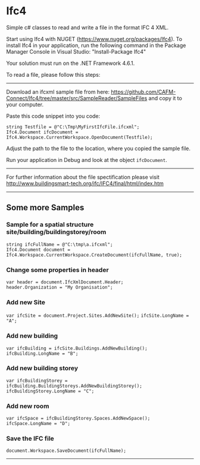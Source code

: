 # Ifc4
Simple c# classes to read and write a file in the format IFC 4 XML.

Start using Ifc4 with NUGET (https://www.nuget.org/packages/Ifc4). To install Ifc4 in your application, run the following command in the Package Manager Console in Visual Studio: "Install-Package Ifc4"

Your solution must run on the .NET Framework 4.6.1.

To read a file, please follow this steps:  


***

Download an ifcxml sample file from here: https://github.com/CAFM-Connect/Ifc4/tree/master/src/SampleReader/SampleFiles and copy it to your computer.  

Paste this code snippet into you code:  

`string Testfile = @"C:\Tmp\MyFirstIfcFile.ifcxml";`  
`Ifc4.Document ifcDocument = Ifc4.Workspace.CurrentWorkspace.OpenDocument(Testfile);`  

Adjust the path to the file to the location, where you copied the sample file.  
  
Run your application in Debug and look at the object `ifcDocument`.  

***

For further information about the file spectification please visit  http://www.buildingsmart-tech.org/ifc/IFC4/final/html/index.htm


***

## Some more Samples   

### Sample for a spatial structure site/building/buildingstorey/room   

`string ifcFullName = @"C:\tmp\a.ifcxml";`  
`Ifc4.Document document = Ifc4.Workspace.CurrentWorkspace.CreateDocument(ifcFullName, true);`  

### Change some properties in header   

`var header = document.IfcXmlDocument.Header;`  
`header.Organization = "My Organisation";`  
 
### Add new Site   

`var ifcSite = document.Project.Sites.AddNewSite();`
`ifcSite.LongName = "A";`

### Add new building   

`var ifcBuilding = ifcSite.Buildings.AddNewBuilding();`
`ifcBuilding.LongName = "B";`
 
### Add new building storey

`var ifcBuildingStorey = ifcBuilding.BuildingStoreys.AddNewBuildingStorey();`   
`ifcBuildingStorey.LongName = "C";`   
 
### Add new room

`var ifcSpace = ifcBuildingStorey.Spaces.AddNewSpace();`  
`ifcSpace.LongName = "D";`  

 
### Save the IFC file   

`document.Workspace.SaveDocument(ifcFullName);`

***